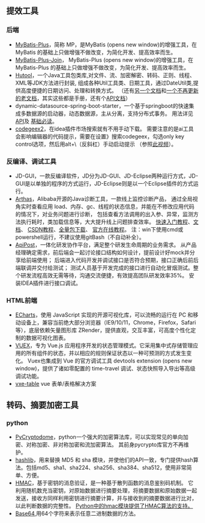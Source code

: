 ## 提效工具

### 后端

* [MyBatis-Plus](https://baomidou.com/pages/24112f/)，简称 MP，是MyBatis (opens new window)的增强工具，在 MyBatis 的基础上只做增强不做改变，为简化开发、提高效率而生。
* [MyBatis-Plus-Join](https://mybatisplusjoin.com/pages/quickstart/js.html)， MyBatis-Plus (opens new window)的增强工具，在
  MyBatis-Plus 的基础上只做增强不做改变，为简化开发、提高效率而生。
* [Hutool](https://doc.hutool.cn/pages/index/)，一个Java工具包类库,对文件、流、加密解密、转码、正则、线程、XML等JDK方法进行封装,
  组成各种Util工具类、日期工具，通过DateUtil类,提供高度便捷的日期访问、处理和转换方式。
  （还有[另一个文档](https://hutool.cn/docs/#/)和[一个不再更新的老文档](http://hutool.mydoc.io/)，其实这些都是手册，还有个[API文档](https://apidoc.gitee.com/dromara/hutool/)）
* dynamic-datasource-spring-boot-starter，一个基于springboot的快速集成多数据源的启动器，动态数据源，主从分离，支持分布式事务。
  用法详见[API](https://apidoc.gitee.com/baomidou/dynamic-datasource-spring-boot-starter/)及
  [基础必读](https://www.kancloud.cn/tracy5546/dynamic-datasource/2264611)。
* [codegeex2](https://codegeex.cn/zh-CN?article=0002)，在idea插件市场搜索就有不用手动下载。
  需要注意的是ai工具会影响编辑器的代码提示，需要在设置》搜索codegeex，勾选only key control选项，然后用alt+\（反斜杠）手动启动提示
  （参照[此视频](https://www.bilibili.com/video/BV13u4y1R7cc/?spm_id_from=333.880.my_history.page.click&vd_source=3f0f44888fc610f71658805b99177b65)）。

### 反编译、调试工具
* JD-GUI，一款反编译软件，JD分为JD-GUI、JD-Eclipse两种运行方式，JD-GUI是以单独的程序的方式运行，JD-Eclipse则是以一个Eclipse插件的方式运行。
* [Arthas](https://arthas.aliyun.com/)，Alibaba开源的Java诊断工具，一款线上监控诊断产品，
  通过全局视角实时查看应用 load、内存、gc、线程的状态信息，并能在不修改应用代码的情况下，对业务问题进行诊断，
  包括查看方法调用的出入参、异常，监测方法执行耗时，类加载信息等，大大提升线上问题排查效率。
  [快速入门教程](https://arthas.aliyun.com/doc/quick-start.html)、[文档](https://arthas.aliyun.com/doc/)、
  [CSDN教程](https://blog.csdn.net/lydms/article/details/125238249)、[全量包下载](https://arthas.aliyun.com/download/latest_version?mirror=aliyun)、
  [官方在线教程](https://arthas.aliyun.com/doc/arthas-tutorials.html?language=cn&id=arthas-basics)。
  注：win下使用cmd或powershell运行，不建议使用gitBash（不自动补全）。
* [ApiPost](https://v7-wiki.apipost.cn/docs/18004/)，一体化研发协作平台，满足整个研发生命周期的业务需求。
  从产品经理确定需求，前后端会一起讨论接口结构如何设计，提前设计好mock并分享给前端使用；
  后端进入代码开发并调试接口是否符合预期，接口正确后前后端联调并交付给测试；
  测试人员基于开发完成的接口进行自动化冒烟测试。整个研发流程高效无需等待，沟通交流便捷，有效提高团队研发效率35%。
  安装IDEA插件进行接口调试。

### HTML前端

* [ECharts](https://echarts.apache.org/handbook/zh/get-started/)，使用 JavaScript 实现的开源可视化库，可以流畅的运行在 PC
  和移动设备上，兼容当前绝大部分浏览器（IE9/10/11，Chrome，Firefox，Safari等），底层依赖矢量图形库
  ZRender，提供直观，交互丰富，可高度个性化定制的数据可视化图表。
* [VUEX](https://v3.vuex.vuejs.org/zh/)，专为 Vue.js 应用程序开发的状态管理模式。它采用集中式存储管理应用的所有组件的状态，并以相应的规则保证状态以一种可预测的方式发生变化。
  Vuex也集成到 Vue 的官方调试工具 devtools extension (opens new window)，提供了诸如零配置的 time-travel
  调试、状态快照导入导出等高级调试功能。
* [vxe-table](https://vxetable.cn/#/table/start/install) vue 表单/表格解决方案

## 转码、摘要加密工具

### python

* [PyCryptodome](https://www.pycryptodome.org/src/api)，python一个强大的加密算法库，可以实现常见的单向加密、对称加密、非对称加密和流加密算法。
  其前身pycrypto库官方不再维护。
* [hashlib](https://www.liaoxuefeng.com/wiki/1016959663602400/1017686752491744)，用来替换 MD5 和 sha
  模块，并使他们的API一致，专门提供hash算法。包括md5、sha1、sha224、sha256、sha384、sha512，使用非常简单、方便。
* [HMAC](https://docs.python.org/zh-cn/3/library/hmac.html)，基于密钥的消息验证，是一种基于散列函数的消息鉴别码机制。
  它利用随机数充当密钥，对原始数据进行摘要处理，将摘要数据和原始数据一起发送，接收方同样利用密钥进行摘要计算，并与接收到的摘要数据进行比对，以此判断数据的完整性。
  [Python中的hmac模块提供了HMAC算法的支持。](https://www.python100.com/html/80598.html)
* [Base64](https://www.liaoxuefeng.com/wiki/1016959663602400/1017684507717184),用64个字符来表示任意二进制数据的方法。
